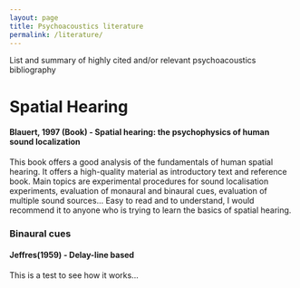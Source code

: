 ```yaml
---
layout: page
title: Psychoacoustics literature
permalink: /literature/
---
```


List and summary of highly cited and/or relevant psychoacoustics bibliography

# Spatial Hearing
#### Blauert, 1997 (Book) - Spatial hearing: the psychophysics of human sound localization
This book offers a good analysis of the fundamentals of human spatial hearing. It offers a high-quality material as introductory text and reference book.
Main topics are experimental procedures for sound localisation experiments, evaluation of monaural and binaural cues, evaluation of multiple sound sources...
Easy to read and to understand, I would recommend it to anyone who is trying to learn the basics of spatial hearing.
### Binaural cues
#### Jeffres(1959) - Delay-line based
This is a test to see how it works...
